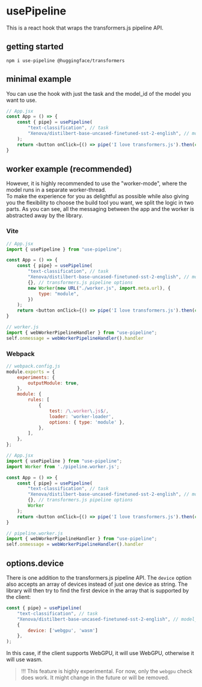 # usePipeline

This is a react hook that wraps the transformers.js pipeline API.

## getting started
```
npm i use-pipeline @huggingface/transformers
```

## minimal example
You can use the hook with just the task and the model_id of the model you want to use. 
```javascript
// App.jsx
const App = () => {
    const { pipe} = usePipeline(
        "text-classification", // task
        "Xenova/distilbert-base-uncased-finetuned-sst-2-english", // model_id
    );
    return <button onClick={() => pipe('I love transformers.js').then(console.log)}>run</button>;
}
```
## worker example (recommended)

However, it is highly recommended to use the "worker-mode", where the model runs in a separate worker-thread.  
To make the experience for you as delightful as possible while also giving you the flexibility to choose the build tool you want, we split the logic in two parts.
As you can see, all the messaging between the app and the worker is abstracted away by the library.

### Vite

```javascript
// App.jsx
import { usePipeline } from "use-pipeline";

const App = () => {
    const { pipe} = usePipeline(
        "text-classification", // task
        "Xenova/distilbert-base-uncased-finetuned-sst-2-english", // model_id
        {}, // transformers.js pipeline options
        new Worker(new URL("./worker.js", import.meta.url), {
            type: "module",
        })
    );
    return <button onClick={() => pipe('I love transformers.js').then(console.log)}>run</button>;
}
```
```javascript
// worker.js
import { webWorkerPipelineHandler } from "use-pipeline";
self.onmessage = webWorkerPipelineHandler().handler
```
### Webpack

```javascript
// webpack.config.js
module.exports = {
    experiments: {
        outputModule: true,
    },
    module: {
        rules: [
            {
                test: /\.worker\.js$/,
                loader: 'worker-loader',
                options: { type: 'module' },
            },
        ],
    },
};

````

```javascript
// App.jsx
import { usePipeline } from "use-pipeline";
import Worker from './pipeline.worker.js';

const App = () => {
    const { pipe} = usePipeline(
        "text-classification", // task
        "Xenova/distilbert-base-uncased-finetuned-sst-2-english", // model_id
        {}, // transformers.js pipeline options
        Worker
    );
    return <button onClick={() => pipe('I love transformers.js').then(console.log)}>run</button>;
}
```
```javascript
// pipeline.worker.js
import { webWorkerPipelineHandler } from "use-pipeline";
self.onmessage = webWorkerPipelineHandler().handler
```

## options.device
There is one addition to the transformers.js pipeline API. The `device` option also accepts an array of devices instead of just one device as string. The library will then try to find the first device in the array that is supported by the client: 
```javascript
const { pipe} = usePipeline(
    "text-classification", // task
    "Xenova/distilbert-base-uncased-finetuned-sst-2-english", // model_id
    {
        device: ['webgpu', 'wasm']
    },
);
```

In this case, if the client supports WebGPU, it will use WebGPU, otherwise it will use wasm.

> !!! This feature is highly experimental. For now, only the `webgpu` check does work. It might change in the future or will be removed.
